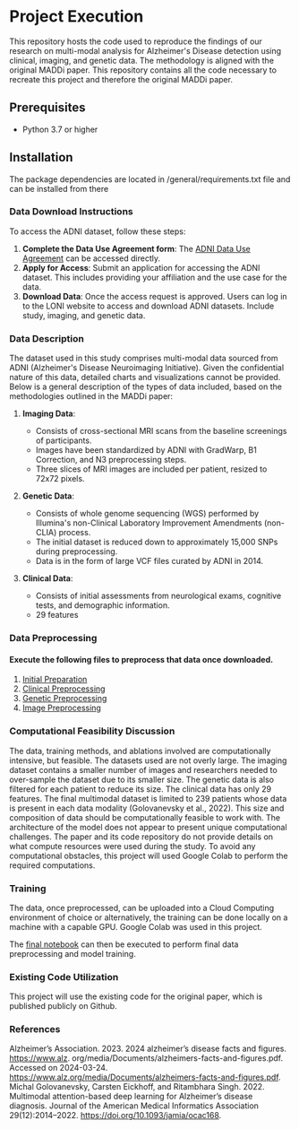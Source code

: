 # Project Execution

This repository hosts the code used to reproduce the findings of our research on multi-modal analysis for Alzheimer's Disease detection using clinical, imaging, and genetic data. The methodology is aligned with the original MADDi paper.
This repository contains all the code necessary to recreate this project and therefore the original MADDi paper.

## Prerequisites

- Python 3.7 or higher

## Installation

The package dependencies are located in /general/requirements.txt file and can be installed from there

### Data Download Instructions

To access the ADNI dataset, follow these steps:

1.   **Complete the Data Use Agreement form**: The  [ADNI Data Use Agreement](https://ida.loni.usc.edu/collaboration/access/appLicense.jsp) can be accessed directly.
2.   **Apply for Access**: Submit an application for accessing the ADNI dataset. This includes providing your affiliation and the use case for the data.
3. **Download Data**: Once the access request is approved. Users can log in to the LONI website to access and download ADNI datasets. Include study, imaging, and genetic data.

### Data Description

The dataset used in this study comprises multi-modal data sourced from ADNI (Alzheimer's Disease Neuroimaging Initiative). Given the confidential nature of this data, detailed charts and visualizations cannot be provided. Below is a general description of the types of data included, based on the methodologies outlined in the MADDi paper:

1. **Imaging Data**:
   - Consists of cross-sectional MRI scans from the baseline screenings of participants.
   - Images have been standardized by ADNI with GradWarp, B1 Correction, and N3 preprocessing steps.
   - Three slices of MRI images are included per patient, resized to 72x72 pixels.

2. **Genetic Data**:
   - Consists of whole genome sequencing (WGS) performed by Illumina's non-Clinical Laboratory Improvement Amendments (non-CLIA) process.
   - The initial dataset is reduced down to approximately 15,000 SNPs during preprocessing.
   - Data is in the form of large VCF files curated by ADNI in 2014.

3. **Clinical Data**:
   - Consists of initial assessments from neurological exams, cognitive tests, and demographic information.
   - 29 features
  
### Data Preprocessing
#### Execute the following files to preprocess that data once downloaded.
1. [Initial Preparation](https://github.com/tomasanthony/cs598-project/blob/main/general/diagnosis_making.ipynb)
2. [Clinical Preprocessing](https://github.com/tomasanthony/cs598-project/tree/main/preprocess_clinical)
3. [Genetic Preprocessing](https://github.com/tomasanthony/cs598-project/tree/main/preprocess_genetic)
4. [Image Preprocessing](https://github.com/tomasanthony/cs598-project/tree/main/preprocess_images)

### Computational Feasibility Discussion
The data, training methods, and ablations involved are computationally intensive, but feasible. The
datasets used are not overly large. The imaging dataset contains a smaller number of images and
researchers needed to over-sample the dataset due to its smaller size. The genetic data is also
filtered for each patient to reduce its size. The clinical data has only 29 features. The final multimodal dataset is limited to 239 patients whose data is present in each data modality (Golovanevsky
et al., 2022). This size and composition of data should be computationally feasible to work with.
The architecture of the model does not appear to present unique computational challenges. The
paper and its code repository do not provide details on what compute resources were used during
the study. To avoid any computational obstacles, this project will used Google Colab to perform
the required computations.

### Training
The data, once preprocessed, can be uploaded into a Cloud Computing environment of choice or alternatively, the training can be done locally on a machine with a capable GPU.
Google Colab was used in this project.

The [final notebook](https://github.com/tomasanthony/cs598-project/blob/main/Team_112.ipynb) can then be executed to perform final data preprocessing and model training. 


### Existing Code Utilization
This project will use the existing code for the original paper, which is published publicly on Github.

### References
Alzheimer’s Association. 2023. 2024 alzheimer’s disease facts and figures. https://www.alz.
org/media/Documents/alzheimers-facts-and-figures.pdf. Accessed on 2024-03-24.
https://www.alz.org/media/Documents/alzheimers-facts-and-figures.pdf.
Michal Golovanevsky, Carsten Eickhoff, and Ritambhara Singh. 2022. Multimodal attention-based
deep learning for Alzheimer’s disease diagnosis. Journal of the American Medical Informatics
Association 29(12):2014–2022. https://doi.org/10.1093/jamia/ocac168.
